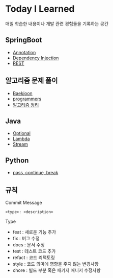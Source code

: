 # Today I Learned
매일 학습한 내용이나 개발 관련 경험들을 기록하는 공간



## SpringBoot
- [Annotation](https://github.com/tkfdkskarl56/MyStudy/blob/main/SpringBoot/Annotation.md)
- [Dependency Injection](https://github.com/tkfdkskarl56/MyStudy/blob/main/SpringBoot/Dependency%20Injection.md)
- [REST](https://github.com/tkfdkskarl56/MyStudy/blob/main/SpringBoot/REST.md)

## 알고리즘 문제 풀이

- [Baekjoon](https://github.com/tkfdkskarl56/MyStudy/tree/main/%EB%B0%B1%EC%A4%80)
- [programmers](https://github.com/tkfdkskarl56/MyStudy/tree/main/%ED%94%84%EB%A1%9C%EA%B7%B8%EB%9E%98%EB%A8%B8%EC%8A%A4)
- [알고리즘 정리](https://github.com/tkfdkskarl56/MyStudy/tree/main/%EC%95%8C%EA%B3%A0%EB%A6%AC%EC%A6%98/%EC%A0%95%EB%A0%AC)

## Java
- [Optional](https://github.com/tkfdkskarl56/MyStudy/blob/main/Java/Optional.md)
- [Lambda](https://github.com/tkfdkskarl56/MyStudy/blob/main/Java/Lambda.md)
- [Stream](https://github.com/tkfdkskarl56/MyStudy/blob/main/Java/Stream.md)

## Python
- [pass, continue, break]()
## 규칙

Commit Message
```
<type>: <description>
```
Type
- feat : 새로운 기능 추가
- fix : 버그 수정
- docs : 문서 수정
- test : 테스트 코드 추가
- refact : 코드 리팩토링
- style : 코드 의미에 영향을 주지 않는 변경사항
- chore : 빌드 부분 혹은 패키지 매니저 수정사항

